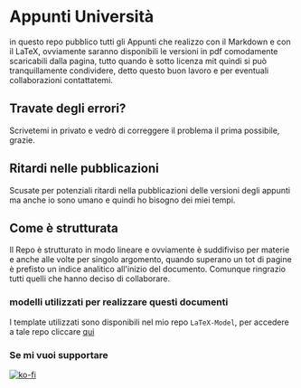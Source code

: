 # Appunti Università
in questo repo pubblico tutti gli Appunti che realizzo con il Markdown e con il LaTeX, ovviamente saranno disponibili le versioni in pdf comodamente scaricabili dalla pagina, tutto quando è sotto licenza mit quindi si può tranquillamente condividere, detto questo buon lavoro e per eventuali collaborazioni contattatemi.
## Travate degli errori?
Scrivetemi in privato e vedrò di correggere il problema il prima possibile, grazie.

## Ritardi nelle pubblicazioni
Scusate per potenziali ritardi nella pubblicazioni delle versioni degli appunti ma anche io sono umano e quindi ho bisogno dei miei tempi.

## Come è strutturata
Il Repo è strutturato in modo lineare e ovviamente è suddifiviso per materie e anche alle volte per singolo argomento, quando superano un tot di pagine è prefisto un indice analitico all'inizio del documento. Comunque ringrazio tutti quelli che hanno deciso di collaborare.

### modelli utilizzati per realizzare questi documenti
I template utilizzati sono disponibili nel mio repo ```LaTeX-Model```, per accedere a tale repo cliccare <a href="https://github.com/NF02/LaTeX-model">qui</a>

### Se mi vuoi supportare
[![ko-fi](https://ko-fi.com/img/githubbutton_sm.svg)](https://ko-fi.com/A0A3CDMP9)
